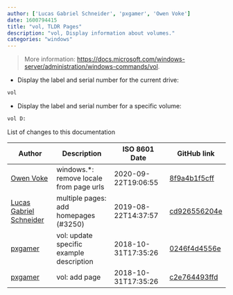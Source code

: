 ```yaml
---
author: ['Lucas Gabriel Schneider', 'pxgamer', 'Owen Voke']
date: 1600794415
title: "vol, TLDR Pages"
description: "vol, Display information about volumes."
categories: "windows"
---
```

> More information: <https://docs.microsoft.com/windows-server/administration/windows-commands/vol>.

- Display the label and serial number for the current drive:

```bash
vol
```

- Display the label and serial number for a specific volume:

```bash
vol D:
```
List of changes to this documentation


Author | Description | ISO 8601 Date | GitHub link
------|-----|-----|-----
[Owen Voke](mailto:development@voke.dev) | windows.*: remove locale from page urls | 2020-09-22T19:06:55 | [8f9a4b1f5cff](https://github.com/tldr-pages/tldr/commit/8f9a4b1f5cff138652665e9756a1a13466029fed)
[Lucas Gabriel Schneider](mailto:lucas.schneider@sap.com) | multiple pages: add homepages (#3250) | 2019-08-22T14:37:57 | [cd926556204e](https://github.com/tldr-pages/tldr/commit/cd926556204e9b8d34858b141886c675e8e0b83a)
[pxgamer](mailto:owzie123@gmail.com) | vol: update specific example description | 2018-10-31T17:35:26 | [0246f4d4556e](https://github.com/tldr-pages/tldr/commit/0246f4d4556e559effe7d664d57712ddbd534432)
[pxgamer](mailto:owzie123@gmail.com) | vol: add page | 2018-10-31T17:35:26 | [c2e764493ffd](https://github.com/tldr-pages/tldr/commit/c2e764493ffd56afe3864b01a8d90ab7495abf24)

